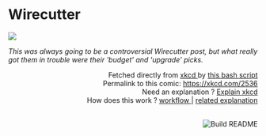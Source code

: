 # <b>Wirecutter</b>

[![](https://imgs.xkcd.com/comics/wirecutter.png)](https://xkcd.com/2536)

<i>This was always going to be a controversial Wirecutter post, but what really got them in trouble were their &#39;budget&#39; and &#39;upgrade&#39; picks.</i>

<div align="right">
  Fetched directly from
  <a href="https://xkcd.com">
    xkcd
  </a>
  by
  <a href="https://github.com/Vanille-N/Vanille-N/blob/master/fetch">
    this bash script
  </a>
</div>
<div align="right">
  Permalink to this comic:
  <a href="https://xkcd.com/2536">
    https://xkcd.com/2536
  </a>
</div>
<div align="right">
  Need an explanation ?
  <a href="https://www.explainxkcd.com/wiki/index.php/2536">
    Explain xkcd
  </a>
</div>
<div align="right">
  How does this work ?
  <a href="https://github.com/Vanille-N/Vanille-N/blob/master/.github/workflows/build.yml">
    workflow
  </a>
  |
  <a href="https://simonwillison.net/2020/Jul/10/self-updating-profile-readme/">
    related explanation
  </a>
</div><br>

<a href="https://github.com/Vanille-N/Vanille-N/actions"><img src="https://github.com/Vanille-N/Vanille-N/workflows/Build%20README/badge.svg" align="right" alt="Build README"></a>
